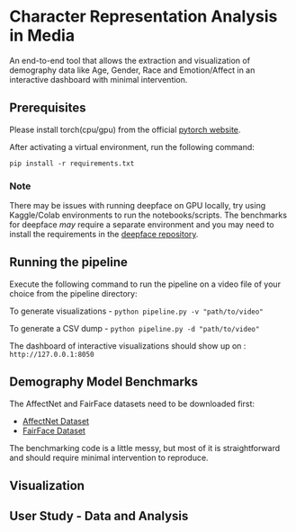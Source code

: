 # Character Representation Analysis in Media

An end-to-end tool that allows the extraction and visualization of demography data like Age, Gender, Race and Emotion/Affect in an interactive dashboard with minimal intervention. 

## Prerequisites
Please install torch(cpu/gpu) from the official [pytorch website](https://pytorch.org/get-started/locally/).

After activating a virtual environment, run the following command:

`pip install -r requirements.txt`

### Note
There may be issues with running deepface on GPU locally, try using Kaggle/Colab environments to run the notebooks/scripts.
The benchmarks for deepface _may_ require a separate environment and you may need to install the requirements in the [deepface repository](https://github.com/serengil/deepface).

## Running the pipeline

Execute the following command to run the pipeline on a video file of your choice from the pipeline directory:

To generate visualizations - 
`python pipeline.py -v "path/to/video"`

To generate a CSV dump - 
`python pipeline.py -d "path/to/video"` 

The dashboard of interactive visualizations should show up on : `http://127.0.0.1:8050`

## Demography Model Benchmarks

The AffectNet and FairFace datasets need to be downloaded first:

- [AffectNet Dataset](http://mohammadmahoor.com/affectnet/)
- [FairFace Dataset](https://huggingface.co/datasets/HuggingFaceM4/FairFace)

The benchmarking code is a little messy, but most of it is straightforward and should require minimal intervention to reproduce.

## Visualization

## User Study - Data and Analysis

